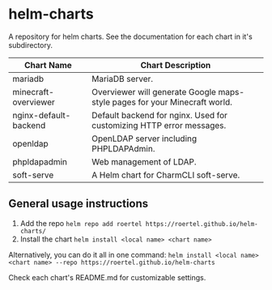 # helm-charts

A repository for helm charts. See the documentation for each chart in it's subdirectory.

|Chart Name|Chart Description|
|-|-|
|mariadb|MariaDB server.|
|minecraft-overviewer|Overviewer will generate Google maps-style pages for your Minecraft world.|
|nginx-default-backend|Default backend for nginx. Used for customizing HTTP error messages.|
|openldap|OpenLDAP server including PHPLDAPAdmin.|
|phpldapadmin|Web management of LDAP.|
|soft-serve|A Helm chart for CharmCLI soft-serve.|

## General usage instructions

1. Add the repo
  `helm repo add roertel https://roertel.github.io/helm-charts/`
2. Install the chart
  `helm install <local name> <chart name>`

Alternatively, you can do it all in one command:
`helm install <local name> <chart name> --repo https://roertel.github.io/helm-charts`

Check each chart's README.md for customizable settings.
